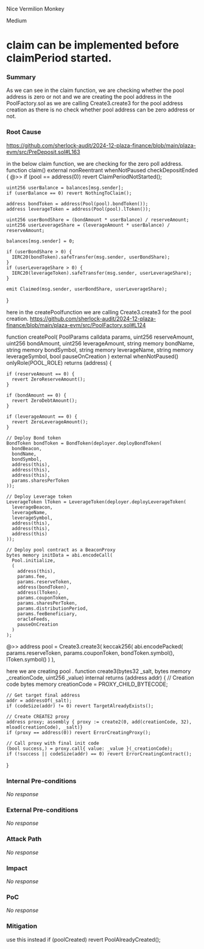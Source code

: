 Nice Vermilion Monkey

Medium

# claim can be implemented before claimPeriod  started.

### Summary

As we can see in the claim function, we are checking whether the pool address is zero or not and    we are creating the pool address in the PoolFactory.sol  as we are calling Create3.create3 for the pool address creation as there is no check whether pool address can be zero address or not.

### Root Cause

https://github.com/sherlock-audit/2024-12-plaza-finance/blob/main/plaza-evm/src/PreDeposit.sol#L163


in the below claim function, we are checking for the zero poll address.
function claim() external nonReentrant whenNotPaused checkDepositEnded {
  @>>  if (pool == address(0)) revert ClaimPeriodNotStarted();
    
    uint256 userBalance = balances[msg.sender];
    if (userBalance == 0) revert NothingToClaim();

    address bondToken = address(Pool(pool).bondToken());
    address leverageToken = address(Pool(pool).lToken());

    uint256 userBondShare = (bondAmount * userBalance) / reserveAmount;
    uint256 userLeverageShare = (leverageAmount * userBalance) / reserveAmount;

    balances[msg.sender] = 0;

    if (userBondShare > 0) {
      IERC20(bondToken).safeTransfer(msg.sender, userBondShare);
    }
    if (userLeverageShare > 0) {
      IERC20(leverageToken).safeTransfer(msg.sender, userLeverageShare);
    }

    emit Claimed(msg.sender, userBondShare, userLeverageShare);
  }

here in the createPoolfunction we are calling Create3.create3 for the pool creation.
https://github.com/sherlock-audit/2024-12-plaza-finance/blob/main/plaza-evm/src/PoolFactory.sol#L124

 function createPool(
    PoolParams calldata params,
    uint256 reserveAmount,
    uint256 bondAmount,
    uint256 leverageAmount,
    string memory bondName,
    string memory bondSymbol,
    string memory leverageName,
    string memory leverageSymbol,
    bool pauseOnCreation
  ) external whenNotPaused() onlyRole(POOL_ROLE) returns (address) {

    if (reserveAmount == 0) {
      revert ZeroReserveAmount();
    }

    if (bondAmount == 0) {
      revert ZeroDebtAmount();
    }

    if (leverageAmount == 0) {
      revert ZeroLeverageAmount();
    }
    
    // Deploy Bond token
    BondToken bondToken = BondToken(deployer.deployBondToken(
      bondBeacon,
      bondName,
      bondSymbol,
      address(this),
      address(this),
      address(this),
      params.sharesPerToken
    ));

    // Deploy Leverage token
    LeverageToken lToken = LeverageToken(deployer.deployLeverageToken(
      leverageBeacon,
      leverageName,
      leverageSymbol,
      address(this),
      address(this),
      address(this)
    ));

    // Deploy pool contract as a BeaconProxy
    bytes memory initData = abi.encodeCall(
      Pool.initialize, 
      (
        address(this),
        params.fee,
        params.reserveToken,
        address(bondToken),
        address(lToken),
        params.couponToken,
        params.sharesPerToken,
        params.distributionPeriod,
        params.feeBeneficiary,
        oracleFeeds,
        pauseOnCreation
      )
    );

@>>    address pool = Create3.create3(
      keccak256(
        abi.encodePacked(
          params.reserveToken,
          params.couponToken,
          bondToken.symbol(),
          lToken.symbol()
        )
      ),

here we are creating pool .
 function create3(bytes32 _salt, bytes memory _creationCode, uint256 _value) internal returns (address addr) {
    // Creation code
    bytes memory creationCode = PROXY_CHILD_BYTECODE;

    // Get target final address
    addr = addressOf(_salt);
    if (codeSize(addr) != 0) revert TargetAlreadyExists();

    // Create CREATE2 proxy
    address proxy; assembly { proxy := create2(0, add(creationCode, 32), mload(creationCode), _salt)}
    if (proxy == address(0)) revert ErrorCreatingProxy();

    // Call proxy with final init code
    (bool success,) = proxy.call{ value: _value }(_creationCode);
    if (!success || codeSize(addr) == 0) revert ErrorCreatingContract();
  }

### Internal Pre-conditions

_No response_

### External Pre-conditions

_No response_

### Attack Path

_No response_

### Impact

_No response_

### PoC

_No response_

### Mitigation

use this instead
  if (poolCreated) revert PoolAlreadyCreated();